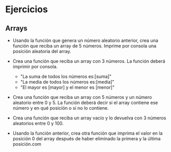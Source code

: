 # Ejercicios

## Arrays

- Usando la función que genera un número aleatorio anterior, crea una función que reciba un array de 5 números. Imprime por consola una posición aleatoria del array.

- Crea una función que reciba un array con 3 números. La función deberá imprimir por consola.

  - "La suma de todos los números es:[suma]"
  - "La media de todos los números es:[media]"
  - "El mayor es [mayor] y el menor es [menor]"

- Crea una función que reciba un array con 5 números y un número aleatorio entre 0 y 5. La función deberá decir si el array contiene ese número y en qué posición o si no lo contiene.

- Crea una función que reciba un array vacío y lo devuelva con 3 números aleatorios entre 0 y 100.

- Usando la función anterior, crea otra función que imprima el valor en la posición 0 del array después de haber eliminado la primera y la última posición.com